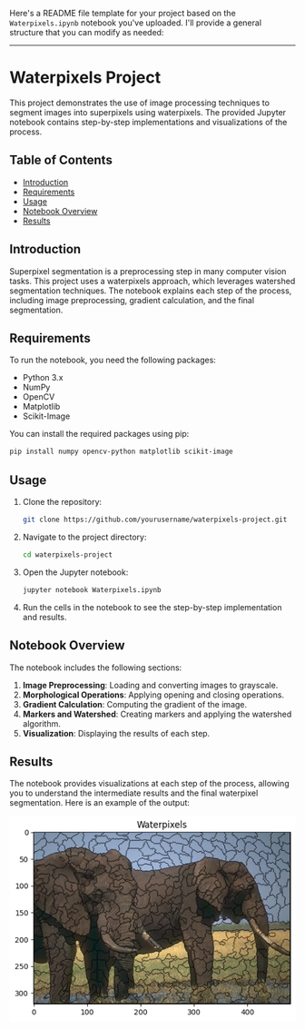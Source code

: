 Here's a README file template for your project based on the `Waterpixels.ipynb` notebook you've uploaded. I'll provide a general structure that you can modify as needed:

---

# Waterpixels Project

This project demonstrates the use of image processing techniques to segment images into superpixels using waterpixels. The provided Jupyter notebook contains step-by-step implementations and visualizations of the process.

## Table of Contents
- [Introduction](#introduction)
- [Requirements](#requirements)
- [Usage](#usage)
- [Notebook Overview](#notebook-overview)
- [Results](#results)

## Introduction
Superpixel segmentation is a preprocessing step in many computer vision tasks. This project uses a waterpixels approach, which leverages watershed segmentation techniques. The notebook explains each step of the process, including image preprocessing, gradient calculation, and the final segmentation.

## Requirements
To run the notebook, you need the following packages:
- Python 3.x
- NumPy
- OpenCV
- Matplotlib
- Scikit-Image

You can install the required packages using pip:
```sh
pip install numpy opencv-python matplotlib scikit-image
```

## Usage
1. Clone the repository:
   ```sh
   git clone https://github.com/yourusername/waterpixels-project.git
   ```
2. Navigate to the project directory:
   ```sh
   cd waterpixels-project
   ```
3. Open the Jupyter notebook:
   ```sh
   jupyter notebook Waterpixels.ipynb
   ```
4. Run the cells in the notebook to see the step-by-step implementation and results.

## Notebook Overview
The notebook includes the following sections:
1. **Image Preprocessing**: Loading and converting images to grayscale.
2. **Morphological Operations**: Applying opening and closing operations.
3. **Gradient Calculation**: Computing the gradient of the image.
4. **Markers and Watershed**: Creating markers and applying the watershed algorithm.
5. **Visualization**: Displaying the results of each step.

## Results
The notebook provides visualizations at each step of the process, allowing you to understand the intermediate results and the final waterpixel segmentation. Here is an example of the output:

![Waterpixel Segmentation](output.png)
